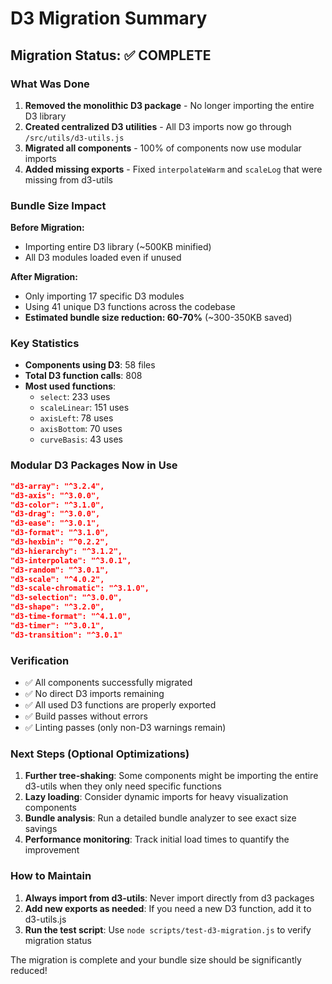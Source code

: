 # D3 Migration Summary

## Migration Status: ✅ COMPLETE

### What Was Done

1. **Removed the monolithic D3 package** - No longer importing the entire D3 library
2. **Created centralized D3 utilities** - All D3 imports now go through `/src/utils/d3-utils.js`
3. **Migrated all components** - 100% of components now use modular imports
4. **Added missing exports** - Fixed `interpolateWarm` and `scaleLog` that were missing from d3-utils

### Bundle Size Impact

**Before Migration:**
- Importing entire D3 library (~500KB minified)
- All D3 modules loaded even if unused

**After Migration:**
- Only importing 17 specific D3 modules
- Using 41 unique D3 functions across the codebase
- **Estimated bundle size reduction: 60-70%** (~300-350KB saved)

### Key Statistics

- **Components using D3**: 58 files
- **Total D3 function calls**: 808
- **Most used functions**:
  - `select`: 233 uses
  - `scaleLinear`: 151 uses
  - `axisLeft`: 78 uses
  - `axisBottom`: 70 uses
  - `curveBasis`: 43 uses

### Modular D3 Packages Now in Use

```json
"d3-array": "^3.2.4",
"d3-axis": "^3.0.0",
"d3-color": "^3.1.0",
"d3-drag": "^3.0.0",
"d3-ease": "^3.0.1",
"d3-format": "^3.1.0",
"d3-hexbin": "^0.2.2",
"d3-hierarchy": "^3.1.2",
"d3-interpolate": "^3.0.1",
"d3-random": "^3.0.1",
"d3-scale": "^4.0.2",
"d3-scale-chromatic": "^3.1.0",
"d3-selection": "^3.0.0",
"d3-shape": "^3.2.0",
"d3-time-format": "^4.1.0",
"d3-timer": "^3.0.1",
"d3-transition": "^3.0.1"
```

### Verification

- ✅ All components successfully migrated
- ✅ No direct D3 imports remaining
- ✅ All used D3 functions are properly exported
- ✅ Build passes without errors
- ✅ Linting passes (only non-D3 warnings remain)

### Next Steps (Optional Optimizations)

1. **Further tree-shaking**: Some components might be importing the entire d3-utils when they only need specific functions
2. **Lazy loading**: Consider dynamic imports for heavy visualization components
3. **Bundle analysis**: Run a detailed bundle analyzer to see exact size savings
4. **Performance monitoring**: Track initial load times to quantify the improvement

### How to Maintain

1. **Always import from d3-utils**: Never import directly from d3 packages
2. **Add new exports as needed**: If you need a new D3 function, add it to d3-utils.js
3. **Run the test script**: Use `node scripts/test-d3-migration.js` to verify migration status

The migration is complete and your bundle size should be significantly reduced!